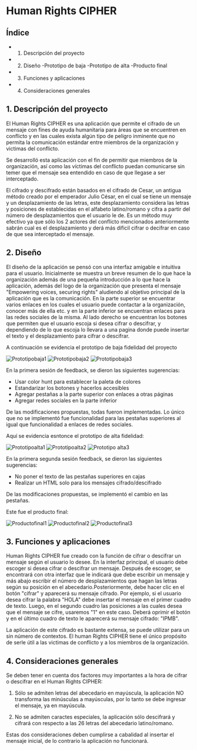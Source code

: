 # Human Rights CIPHER

## Índice

* 1. Descripción del proyecto
* 2. Diseño
       -Prototipo de baja
       -Prototipo de alta
       -Producto final
* 3. Funciones y aplicaciones
* 4. Consideraciones generales


## 1. Descripción del proyecto

El Human Rights CIPHER es una aplicación que permite el cifrado de un mensaje con fines de ayuda humanitaria para áreas que se encuentren en conflicto y en las cuales exista algún tipo de peligro inminente que no permita la comunicación estándar entre miembros de la organización y victimas del conflicto. 

Se desarrolló esta aplicación con el fin de permitir que miembros de la organización, así como las víctimas del conflicto puedan comunicarse sin temer que el mensaje sea entendido en caso de que llegase a ser interceptado. 

El cifrado y descifrado están basados en el cifrado de Cesar, un antigua método creado por el emperador Julio César, en el cual se tiene un mensaje y un desplazamiento de las letras, este desplazamiento considera las letras y posiciones de establecidas en el alfabeto latino/romano y cifra a partir del número de desplazamientos que el usuario le de. Es un método muy efectivo ya que sólo los 2 actores del conflicto mencionados anteriormente sabrán cual es el desplazamiento y derá más dificil cifrar o decifrar en caso de que sea interceptado el mensaje.

## 2. Diseño

El diseño de la aplicación se pensó con una interfaz amigable e intuitiva para el usuario. Inicialmente se muestra un breve resumen de lo que hace la organización además de una pequeña introducción a lo que hace la aplicación, además del logo de la organización que presenta el mensaje "Empowering voices, securing rights" aludiendo al objetivo principal de la aplicación que es la comunicación. En la parte superior se encuentrar varios enlaces en los cuales el usuario puede contactar a la organización, conocer más de ella etc. y en la parte inferior se encuentran enlaces para las redes sociales de la misma. Al lado derecho se encuentran los botones que permiten que el usuario escoja si desea cifrar o descifrar, y dependiendo de lo que escoja lo llevara a una pagina donde puede insertar el texto y el desplazamiento para cifrar o descifrar.



  A continuación se evidencia el prototipo de baja fidelidad del proyecto
  
  
  ![Prototipobaja1](https://user-images.githubusercontent.com/116685936/227586731-6dd59192-20bf-4c58-a80d-90f7282f0415.png)
  ![Prototipobaja2](https://user-images.githubusercontent.com/116685936/227587919-a7651b64-1be0-494e-8b8f-0fb49cdf977e.png)
  ![Prototipobaja3](https://user-images.githubusercontent.com/116685936/227588109-eb006c1c-b35b-437f-b616-d369a4ed5805.png)
  
  En la primera sesión de feedback, se dieron las siguientes sugerencias:
  - Usar color hunt para establecer la paleta de colores
  - Estandarizar los botones y hacerlos accesibles
  - Agregar pestañas a la parte superior con enlaces a otras páginas
  - Agregar redes sociales en la parte inferior
  
  De las modificaciones propuestas, todas fueron implementadas. Lo único que no se implementó fue funcionalidad para las pestañas superiores al igual que funcionalidad a enlaces de redes sociales.
  
  Aquí se evidencia esntonce el prototipo de alta fidelidad:
  
  
![Prototipoalta1](https://user-images.githubusercontent.com/116685936/227589914-ccd4bbe4-8e1a-4adc-aeb0-dc5d5ea54722.png)
![Prototipoalta2](https://user-images.githubusercontent.com/116685936/227589944-87f56439-bbdc-42c8-b4d5-e9f60b0fb000.png)
![Prototipo alta3](https://user-images.githubusercontent.com/116685936/227589974-df242320-84c5-4df7-9432-8898f08edc06.png)
  
  

   En la primera segunda sesión feedback, se dieron las siguientes sugerencias:
  - No poner el texto de las pestañas superiores en cajas
  - Realizar un HTML solo para los mensajes cifrado/descifrado
  
   De las modificaciones propuestas, se implementó el cambio en las pestañas.
   
   Este fue el producto final:
   
![Productofinal1](https://user-images.githubusercontent.com/116685936/227590665-a464d46d-b513-41b8-80a6-e632416cc112.png)
![Productofinal2](https://user-images.githubusercontent.com/116685936/227590676-8cb6419e-6f62-47ae-904c-da9c3d2dfa72.png)
![Productofinal3](https://user-images.githubusercontent.com/116685936/227590694-b09713e8-16cc-48ad-bb52-64d7315af5cf.png)

  
## 3. Funciones y aplicaciones

Human Rights CIPHER fue creado con la función de cifrar o descifrar un mensaje según el usuario lo desee. En la interfaz principal, el usuario debe escoger si desea cifrar o descifrar un mensaje. Después de escoger, se encontrará con otra interfaz que le indicará que debe escribir un mensaje y más abajo escribir el número de desplazamientos que hagan las letras según su posición en el abecedario.Posteriormente, debe hacer clic en el botón "cifrar" y aparecerá su mensaje cifrado. Por ejemplo, si el usuario desea cifrar la palabra "HOLA" debe insertar el mensaje en el primer cuadro de texto. Luego, en el segundo cuadro las posiciones a las cuales desea que el mensaje se cifre, usaremos "1" en este caso. Deberá oprimir el botón y en el último cuadro de texto le aparecerá su mensaje cifrado: "IPMB".

La aplicación de este cifrado es bastante extensa, se puede utilizar para un sin número de contextos. El human Rights CIPHER tiene el único propósito de serle útil a las victimas de conflicto y a los miembros de la organización.


## 4. Consideraciones generales

Se deben tener en cuenta dos factores muy importantes a la hora de cifrar o descifrar en el Human Rights CIPHER:

1. Sólo se admiten letras del abecedario en mayúscula, la aplicación NO transforma las minúsculas a mayúsculas, por lo tanto se debe ingresar el mensaje, ya en mayúscula.

2. No se admiten caractes especiales, la aplicación sólo descifrará y cifrará con respecto a las 26 letras del abecedario latino/romano.

Estas dos consideraciones deben cumplirse a cabalidad al insertar el mensaje inicial, de lo contrario la aplicación no funcionará.








